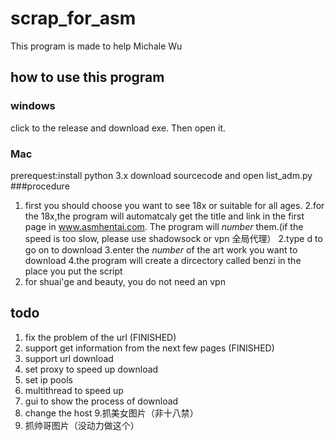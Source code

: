 # scrap_for_asm
This program is made to help Michale Wu
## how to use this program
### windows
click to the release and download exe. Then open it.
### Mac
prerequest:install python 3.x
download sourcecode and open list_adm.py
###procedure
1. first you should choose you want to see 18x or suitable for all ages.
2.for the 18x,the program will automatcaly get the title and link in the first page in www.asmhentai.com. The program will *number* them.(if the speed is too slow, please use shadowsock or vpn 全局代理）
2.type d to go on to download
3.enter the *number* of the art work you want to download
4.the program will create a dircectory called benzi in the place you put the script
5. for shuai'ge and beauty, you do not need an vpn
## todo
1. fix the problem of the url (FINISHED)
2. support get information from the next few pages (FINISHED)
3. support url download
4. set proxy to speed up download
5. set ip pools
6. multithread to speed up
7. gui to show the process of download
8. change the host
9.抓美女图片（非十八禁）
10. 抓帅哥图片（没动力做这个）
 
